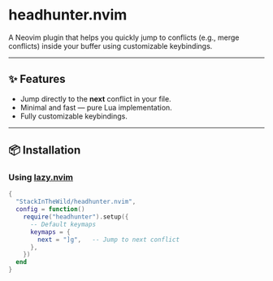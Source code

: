 # headhunter.nvim

A Neovim plugin that helps you quickly jump to conflicts (e.g., merge conflicts) inside your buffer using customizable keybindings.

---

## ✨ Features
- Jump directly to the **next** conflict in your file.
- Minimal and fast — pure Lua implementation.
- Fully customizable keybindings.

---

## 📦 Installation

### Using [lazy.nvim](https://github.com/folke/lazy.nvim)
```lua
{
  "StackInTheWild/headhunter.nvim",
  config = function()
    require("headhunter").setup({
      -- Default keymaps
      keymaps = {
        next = "]g",   -- Jump to next conflict
      },
    })
  end
}

